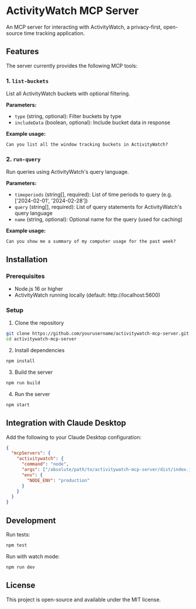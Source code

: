 # ActivityWatch MCP Server

An MCP server for interacting with ActivityWatch, a privacy-first, open-source time tracking application.

## Features

The server currently provides the following MCP tools:

### 1. `list-buckets`

List all ActivityWatch buckets with optional filtering.

**Parameters:**
- `type` (string, optional): Filter buckets by type
- `includeData` (boolean, optional): Include bucket data in response

**Example usage:**
```
Can you list all the window tracking buckets in ActivityWatch?
```

### 2. `run-query`

Run queries using ActivityWatch's query language.

**Parameters:**
- `timeperiods` (string[], required): List of time periods to query (e.g. ['2024-02-01', '2024-02-28'])
- `query` (string[], required): List of query statements for ActivityWatch's query language
- `name` (string, optional): Optional name for the query (used for caching)

**Example usage:**
```
Can you show me a summary of my computer usage for the past week?
```

## Installation

### Prerequisites
- Node.js 16 or higher
- ActivityWatch running locally (default: http://localhost:5600)

### Setup

1. Clone the repository
```bash
git clone https://github.com/yourusername/activitywatch-mcp-server.git
cd activitywatch-mcp-server
```

2. Install dependencies
```bash
npm install
```

3. Build the server
```bash
npm run build
```

4. Run the server
```bash
npm start
```

## Integration with Claude Desktop

Add the following to your Claude Desktop configuration:

```json
{
  "mcpServers": {
    "activitywatch": {
      "command": "node",
      "args": ["/absolute/path/to/activitywatch-mcp-server/dist/index.js"],
      "env": {
        "NODE_ENV": "production"
      }
    }
  }
}
```

## Development

Run tests:
```bash
npm test
```

Run with watch mode:
```bash
npm run dev
```

## License

This project is open-source and available under the MIT license.
